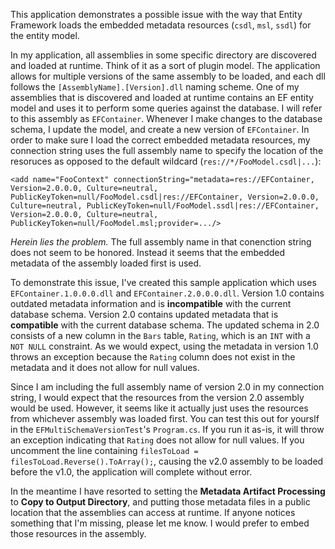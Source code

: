This application demonstrates a possible issue with the way that Entity Framework loads 
the embedded metadata resources (`csdl`, `msl`, `ssdl`) for the entity model.

In my application, all assemblies in some specific directory are discovered and loaded at runtime.
Think of it as a sort of plugin model. The application allows for multiple versions of the same
assembly to be loaded, and each dll follows the `[AssemblyName].[Version].dll` naming scheme. One of my
assemblies that is discovered and loaded at runtime contains an EF entity model and uses it
to perform some queries against the database. I will refer to this assembly as `EFContainer`. 
Whenever I make changes to the database schema, I 
update the model, and create a new version of `EFContainer`. In order to make sure I load the
correct embedded metadata resources, my connection string uses the full assembly name to
specify the location of the resoruces as opposed to the default wildcard (`res://*/FooModel.csdl|...`):

`<add name="FooContext" connectionString="metadata=res://EFContainer, Version=2.0.0.0, Culture=neutral, PublicKeyToken=null/FooModel.csdl|res://EFContainer, Version=2.0.0.0, Culture=neutral, PublicKeyToken=null/FooModel.ssdl|res://EFContainer, Version=2.0.0.0, Culture=neutral, PublicKeyToken=null/FooModel.msl;provider=.../>`

*Herein lies the problem.* The full assembly name in that conenction string does not seem 
to be honored. Instead it seems that the embedded metadata of the assembly loaded first 
is used.

To demonstrate this issue, I've created this sample application which uses 
`EFContainer.1.0.0.0.dll` and `EFContainer.2.0.0.0.dll`. Version 1.0 contains
outdated metadata information and is **incompatible** with the current database schema.
Version 2.0 contains updated metadata that is **compatible** with the current database schema. The updated 
schema in 2.0 consists of a new column in the `Bars` table, `Rating`, which is an `INT` with
a `NOT NULL` constraint. As we would expect, using the metadata in version 1.0 throws an 
exception because the `Rating` column does not exist in the metadata and it does not allow 
for null values. 

Since I am including the full assembly name of version 2.0 in my connection string, I would
expect that the resources from the version 2.0 assembly would be used. However, it seems like
it actually just uses the resources from whichever assembly was loaded first. You can test
this out for yourslf in the `EFMultiSchemaVersionTest`'s `Program.cs`. If you run it as-is,
it will throw an exception indicating that `Rating` does not allow for null values. If you
uncomment the line containing `filesToLoad = filesToLoad.Reverse().ToArray();`, causing the
v2.0 assembly to be loaded before the v1.0, the application
will complete without error. 

In the meantime I have resorted to setting the **Metadata Artifact Processing** to 
**Copy to Output Directory**, and putting those metadata files in a public location that
the assemblies can access at runtime. If anyone notices something that I'm missing, please
let me know. I would prefer to embed those resources in the assembly.